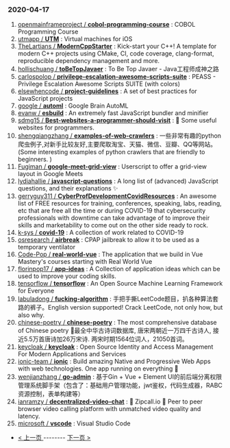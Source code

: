 ### 2020-04-17 
1. [
        openmainframeproject /
**cobol-programming-course**](https://github.com/openmainframeproject/cobol-programming-course) : COBOL Programming Course
1. [
        utmapp /
**UTM**](https://github.com/utmapp/UTM) : Virtual machines for iOS
1. [
        TheLartians /
**ModernCppStarter**](https://github.com/TheLartians/ModernCppStarter) : Kick-start your C++! A template for modern C++ projects using CMake, CI, code coverage, clang-format, reproducible dependency management and more.
1. [
        hollischuang /
**toBeTopJavaer**](https://github.com/hollischuang/toBeTopJavaer) : To Be Top Javaer - Java工程师成神之路
1. [
        carlospolop /
**privilege-escalation-awesome-scripts-suite**](https://github.com/carlospolop/privilege-escalation-awesome-scripts-suite) : PEASS - Privilege Escalation Awesome Scripts SUITE (with colors)
1. [
        elsewhencode /
**project-guidelines**](https://github.com/elsewhencode/project-guidelines) : A set of best practices for JavaScript projects
1. [
        google /
**automl**](https://github.com/google/automl) : Google Brain AutoML
1. [
        evanw /
**esbuild**](https://github.com/evanw/esbuild) : An extremely fast JavaScript bundler and minifier
1. [
        sdmg15 /
**Best-websites-a-programmer-should-visit**](https://github.com/sdmg15/Best-websites-a-programmer-should-visit) : 🔗 Some useful websites for programmers.
1. [
        shengqiangzhang /
**examples-of-web-crawlers**](https://github.com/shengqiangzhang/examples-of-web-crawlers) : 一些非常有趣的python爬虫例子,对新手比较友好,主要爬取淘宝、天猫、微信、豆瓣、QQ等网站。(Some interesting examples of python crawlers that are friendly to beginners. )
1. [
        Fugiman /
**google-meet-grid-view**](https://github.com/Fugiman/google-meet-grid-view) : Userscript to offer a grid-view layout in Google Meets
1. [
        lydiahallie /
**javascript-questions**](https://github.com/lydiahallie/javascript-questions) : A long list of (advanced) JavaScript questions, and their explanations ✨
1. [
        gerryguy311 /
**CyberProfDevelopmentCovidResources**](https://github.com/gerryguy311/CyberProfDevelopmentCovidResources) : An awesome list of FREE resources for training, conferences, speaking, labs, reading, etc that are free all the time or during COVID-19 that cybersecurity professionals with downtime can take advantage of to improve their skills and marketability to come out on the other side ready to rock.
1. [
        k-sys /
**covid-19**](https://github.com/k-sys/covid-19) : A collection of work related to COVID-19
1. [
        osresearch /
**airbreak**](https://github.com/osresearch/airbreak) : CPAP jailbreak to allow it to be used as a temporary ventilator
1. [
        Code-Pop /
**real-world-vue**](https://github.com/Code-Pop/real-world-vue) : The application that we build in Vue Mastery's courses starting with Real World Vue
1. [
        florinpop17 /
**app-ideas**](https://github.com/florinpop17/app-ideas) : A Collection of application ideas which can be used to improve your coding skills.
1. [
        tensorflow /
**tensorflow**](https://github.com/tensorflow/tensorflow) : An Open Source Machine Learning Framework for Everyone
1. [
        labuladong /
**fucking-algorithm**](https://github.com/labuladong/fucking-algorithm) : 手把手撕LeetCode题目，扒各种算法套路的裤子。English version supported! Crack LeetCode, not only how, but also why.
1. [
        chinese-poetry /
**chinese-poetry**](https://github.com/chinese-poetry/chinese-poetry) : The most comprehensive database of Chinese poetry 🧶最全中华古诗词数据库, 唐宋两朝近一万四千古诗人, 接近5.5万首唐诗加26万宋诗. 两宋时期1564位词人，21050首词。
1. [
        keycloak /
**keycloak**](https://github.com/keycloak/keycloak) : Open Source Identity and Access Management For Modern Applications and Services
1. [
        ionic-team /
**ionic**](https://github.com/ionic-team/ionic) : Build amazing Native and Progressive Web Apps with web technologies. One app running on everything 🎉
1. [
        wenjianzhang /
**go-admin**](https://github.com/wenjianzhang/go-admin) : 基于Gin + Vue + Element UI的前后端分离权限管理系统脚手架（包含了：基础用户管理功能，jwt鉴权，代码生成器，RABC资源控制，表单构建等）
1. [
        ianramzy /
**decentralized-video-chat**](https://github.com/ianramzy/decentralized-video-chat) : 🚀 Zipcall.io 🚀 Peer to peer browser video calling platform with unmatched video quality and latency.
1. [
        microsoft /
**vscode**](https://github.com/microsoft/vscode) : Visual Studio Code 

- [ < 上一页 ](https://github.com/able8/github-trending-daily-record/blob/master/2020-04-16.md) -------- [ 下一页 > ](https://github.com/able8/github-trending-daily-record/blob/master/2020-04-18.md)